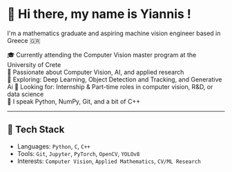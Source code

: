 # 👋 Hi there, my name is Yiannis !
I'm a mathematics graduate and aspiring machine vision engineer based in Greece 🇬🇷

🎓 Currently attending the Computer Vision master program at the University of Crete  
🧠 Passionate about Computer Vision, AI, and applied research  
🧪 Exploring: Deep Learning, Object Detection and Tracking, and Generative Ai
💼 Looking for: Internship & Part-time roles in computer vision, R&D, or data science  
💬 I speak Python, NumPy, Git, and a bit of C++

---

## 🔧 Tech Stack
- Languages: `Python`, `C`, `C++`
- Tools: `Git`, `Jupyter`, `PyTorch`, `OpenCV`, `YOLOv8`
- Interests: `Computer Vision`, `Applied Mathematics`, `CV/ML Research`
